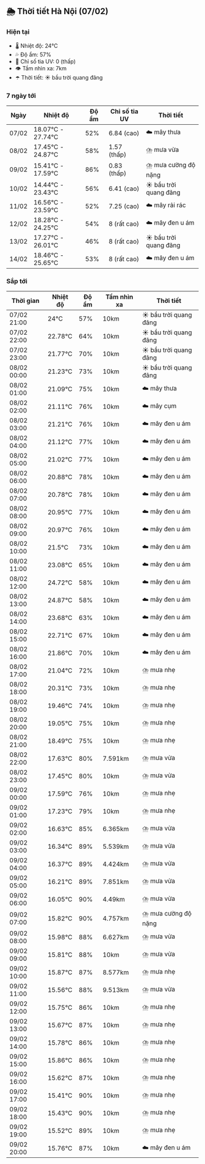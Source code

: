 ## 🌦️ Thời tiết Hà Nội (07/02)

### Hiện tại

- 🌡️ Nhiệt độ: 24℃
- 💦 Độ ẩm: 57%
- 🌟 Chỉ số tia UV: 0 (thấp)
- 👁️ Tầm nhìn xa: 7km
- ☂️ Thời tiết: ☀️ bầu trời quang đãng

### 7 ngày tới

| Ngày | Nhiệt độ | Độ ẩm | Chỉ số tia UV | Thời tiết |
| --- | --- | --- | --- | --- |
| 07/02 | 18.07℃ - 27.74℃ | 52% | 6.84 (cao) | ☁️ mây thưa |
| 08/02 | 17.45℃ - 24.87℃ | 58% | 1.57 (thấp) | ⛈️ mưa vừa |
| 09/02 | 15.41℃ - 17.59℃ | 86% | 0.83 (thấp) | ⛈️ mưa cường độ nặng |
| 10/02 | 14.44℃ - 23.43℃ | 56% | 6.41 (cao) | ☀️ bầu trời quang đãng |
| 11/02 | 16.56℃ - 23.59℃ | 52% | 7.25 (cao) | ☁️ mây rải rác |
| 12/02 | 18.28℃ - 24.25℃ | 54% | 8 (rất cao) | ☁️ mây đen u ám |
| 13/02 | 17.27℃ - 26.01℃ | 46% | 8 (rất cao) | ☀️ bầu trời quang đãng |
| 14/02 | 18.46℃ - 25.65℃ | 53% | 8 (rất cao) | ☁️ mây đen u ám |

### Sắp tới

| Thời gian | Nhiệt độ | Độ ẩm | Tầm nhìn xa | Thời tiết |
| --- | --- | --- | --- | --- |
| 07/02 21:00 | 24℃ | 57% | 10km | ☀️ bầu trời quang đãng |
| 07/02 22:00 | 22.78℃ | 64% | 10km | ☀️ bầu trời quang đãng |
| 07/02 23:00 | 21.77℃ | 70% | 10km | ☀️ bầu trời quang đãng |
| 08/02 00:00 | 21.23℃ | 73% | 10km | ☀️ bầu trời quang đãng |
| 08/02 01:00 | 21.09℃ | 75% | 10km | ☁️ mây thưa |
| 08/02 02:00 | 21.11℃ | 76% | 10km | ☁️ mây cụm |
| 08/02 03:00 | 21.21℃ | 76% | 10km | ☁️ mây đen u ám |
| 08/02 04:00 | 21.12℃ | 77% | 10km | ☁️ mây đen u ám |
| 08/02 05:00 | 21.02℃ | 77% | 10km | ☁️ mây đen u ám |
| 08/02 06:00 | 20.88℃ | 78% | 10km | ☁️ mây đen u ám |
| 08/02 07:00 | 20.78℃ | 78% | 10km | ☁️ mây đen u ám |
| 08/02 08:00 | 20.95℃ | 77% | 10km | ☁️ mây đen u ám |
| 08/02 09:00 | 20.97℃ | 76% | 10km | ☁️ mây đen u ám |
| 08/02 10:00 | 21.5℃ | 73% | 10km | ☁️ mây đen u ám |
| 08/02 11:00 | 23.08℃ | 65% | 10km | ☁️ mây đen u ám |
| 08/02 12:00 | 24.72℃ | 58% | 10km | ☁️ mây đen u ám |
| 08/02 13:00 | 24.87℃ | 58% | 10km | ☁️ mây đen u ám |
| 08/02 14:00 | 23.68℃ | 63% | 10km | ☁️ mây đen u ám |
| 08/02 15:00 | 22.71℃ | 67% | 10km | ☁️ mây đen u ám |
| 08/02 16:00 | 21.86℃ | 70% | 10km | ☁️ mây đen u ám |
| 08/02 17:00 | 21.04℃ | 72% | 10km | ⛈️ mưa nhẹ |
| 08/02 18:00 | 20.31℃ | 73% | 10km | ⛈️ mưa nhẹ |
| 08/02 19:00 | 19.46℃ | 74% | 10km | ⛈️ mưa nhẹ |
| 08/02 20:00 | 19.05℃ | 75% | 10km | ⛈️ mưa nhẹ |
| 08/02 21:00 | 18.49℃ | 75% | 10km | ⛈️ mưa nhẹ |
| 08/02 22:00 | 17.63℃ | 80% | 7.591km | ⛈️ mưa vừa |
| 08/02 23:00 | 17.45℃ | 80% | 10km | ⛈️ mưa vừa |
| 09/02 00:00 | 17.59℃ | 76% | 10km | ⛈️ mưa nhẹ |
| 09/02 01:00 | 17.23℃ | 79% | 10km | ⛈️ mưa nhẹ |
| 09/02 02:00 | 16.63℃ | 85% | 6.365km | ⛈️ mưa vừa |
| 09/02 03:00 | 16.34℃ | 89% | 5.539km | ⛈️ mưa vừa |
| 09/02 04:00 | 16.37℃ | 89% | 4.424km | ⛈️ mưa vừa |
| 09/02 05:00 | 16.21℃ | 89% | 7.851km | ⛈️ mưa vừa |
| 09/02 06:00 | 16.05℃ | 90% | 4.49km | ⛈️ mưa vừa |
| 09/02 07:00 | 15.82℃ | 90% | 4.757km | ⛈️ mưa cường độ nặng |
| 09/02 08:00 | 15.98℃ | 88% | 6.627km | ⛈️ mưa vừa |
| 09/02 09:00 | 15.81℃ | 88% | 10km | ⛈️ mưa vừa |
| 09/02 10:00 | 15.87℃ | 87% | 8.577km | ⛈️ mưa nhẹ |
| 09/02 11:00 | 15.56℃ | 88% | 9.513km | ⛈️ mưa vừa |
| 09/02 12:00 | 15.75℃ | 86% | 10km | ⛈️ mưa nhẹ |
| 09/02 13:00 | 15.67℃ | 87% | 10km | ⛈️ mưa nhẹ |
| 09/02 14:00 | 15.78℃ | 86% | 10km | ⛈️ mưa nhẹ |
| 09/02 15:00 | 15.86℃ | 86% | 10km | ⛈️ mưa nhẹ |
| 09/02 16:00 | 15.62℃ | 87% | 10km | ⛈️ mưa nhẹ |
| 09/02 17:00 | 15.41℃ | 90% | 10km | ⛈️ mưa nhẹ |
| 09/02 18:00 | 15.43℃ | 90% | 10km | ⛈️ mưa nhẹ |
| 09/02 19:00 | 15.52℃ | 89% | 10km | ⛈️ mưa nhẹ |
| 09/02 20:00 | 15.76℃ | 87% | 10km | ☁️ mây đen u ám |
